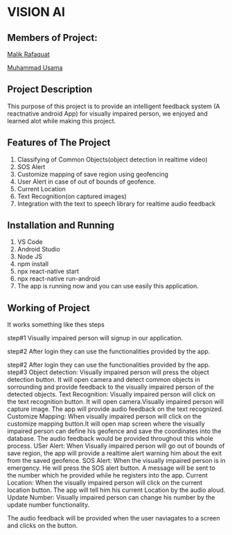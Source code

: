 # VISION AI
## Members of Project:

[Malik Rafaquat](https://github.com/Rafaquatmalik)

[Muhammad Usama](https://github.com/Usama-Faisal)


## Project Description

This purpose of this project is to provide an intelligent feedback system (A reactnative android App) for visually impaired person, we enjoyed and learned alot while making this project.


## Features of The Project

1.  Classifying of Common Objects(object detection in realtime video)
2.  SOS Alert
3.  Customize mapping of save region using geofencing
4.  User Alert in case of out of bounds of geofence.
5.  Current Location
6.  Text Recognition(on captured images)
7.  Integration with the text to speech library for realtime audio feedback

## Installation and Running
1.  VS Code
2.  Android Studio
3.  Node JS
4.  npm install
5.  npx react-native start
6.  npx react-native run-android
7.  The app is running now and you can use easily this application.

## Working of Project
It works something like thes steps

step#1
Visually impaired person will signup in our application.

step#2
After login they can use the functionalities provided by the app.

step#2
After login they can use the functionalities provided by the app.
step#3
Object detection:
Visually impaired person will press the object detection button. It will open camera and detect common objects in sorrounding and provide feedback to the visually impaired person of the detected objects.
Text Recognition:
Visually impaired person will click on the text recognition button. It will open camera.Visually impaired person will capture image. The app will provide audio feedback on the text recognized.
Customize Mapping:
When visually impaired person will click on the customize mapping button.It will open map screen where the visually impaired person can define his geofence and save the coordinates into the database. The audio feedback would be provided throughout this whole process.
USer Alert:
When Visually impaired person will go out of bounds of save region, the app will provide a realtime alert warning him about the exit from the saved geofence.
SOS Alert:
When the visually impaired person is in emergency. He will press the SOS alert button. A message will be sent to the number which he provided while he registers into the app.
Current Location:
When the visually impaired person will click on the current location button. The app will tell him his current Location by the audio aloud.
Update Number: Visually impaired person can change his number by the update number functionality.

The audio feedback will be provided when the user naviagates to a screen and clicks on the button.

